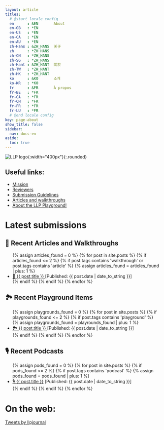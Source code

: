 ```yaml
---
layout: article
titles:
  # @start locale config
  en      : &EN       About
  en-GB   : *EN
  en-US   : *EN
  en-CA   : *EN
  en-AU   : *EN
  zh-Hans : &ZH_HANS  关于
  zh      : *ZH_HANS
  zh-CN   : *ZH_HANS
  zh-SG   : *ZH_HANS
  zh-Hant : &ZH_HANT  關於
  zh-TW   : *ZH_HANT
  zh-HK   : *ZH_HANT
  ko      : &KO       소개
  ko-KR   : *KO
  fr      : &FR       À propos
  fr-BE   : *FR
  fr-CA   : *FR
  fr-CH   : *FR
  fr-FR   : *FR
  fr-LU   : *FR
  # @end locale config
key: page-about
show_title: false
sidebar:
  nav: docs-en
aside:
  toc: true
---
```


![LLP logo](https://www.llpjournal.org/wp-content/uploads/2020/02/LLP-bold-slant.png){:width="400px"}{:.rounded} 

## Useful links:

<ul>
  <li><a href="/2018/01/01/llp-mission.html"> Mission</a></li>
  <li><a href="/2018/01/24/reviewers.html"> Reviewers </a></li>
  <li><a href="2018/01/02/submission-guidelines.html"> Submission Guidelines </a></li>
  <li><a href="/2018/02/01/articles.html"> Articles and walkthroughs</a></li>
  <li><a href="/2020/04/04/playground-landing.html"> About the LLP Playground!</a></li>

</ul> 

# Latest submissions

## 📔 Recent Articles and Walkthroughs

<ul>
  {% assign articles_found = 0 %}
  {% for post in site.posts %}
    {% if articles_found <= 2 %}
      {% if post.tags contains 'walkthrough' or post.tags contains 'article' %}
      {% assign articles_found = articles_found | plus: 1 %}
      <li>
        <a href="{{ post.url }}"> 📔 {{ post.title }}
        </a> [Published: {{ post.date | date_to_string }}]
      </li>
      {% endif %}
    {% endif %}
  {% endfor %}
</ul>

## 🏞 Recent Playground Items

<ul>
  {% assign playgrounds_found = 0 %}
  {% for post in site.posts %}
  {% if playgrounds_found <= 2 %}
  {% if post.tags contains 'playground' %}
  {% assign playgrounds_found = playrounds_found | plus: 1 %}
  <li>
    <a href="{{ post.url }}"> 🏞 {{ post.title }}
    </a> [Published: {{ post.date | date_to_string }}]
  </li>
  {% endif %}
  {% endif %}
  {% endfor %}
</ul>

## 🎙 Recent Podcasts
<ul>
  {% assign pods_found = 0 %}
  {% for post in site.posts %}
  {% if pods_found <= 2 %}
  {% if post.tags contains 'podcast' %}
  {% assign pods_found = pods_found | plus: 1 %}
  <li>
  <a href="{{ post.url }}"> 🎙
    {{ post.title }}</a> [Published: {{ post.date | date_to_string }}]
  </li>
  {% endif %}
  {% endif %}
  {% endfor %}
</ul>

# On the web:

<a class="twitter-timeline" data-width="500" data-height="300" data-theme="dark" href="https://twitter.com/llpjournal?ref_src=twsrc%5Etfw">Tweets by llpjournal</a> <script async src="https://platform.twitter.com/widgets.js" charset="utf-8"></script>
